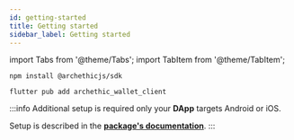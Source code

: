 ```yaml
---
id: getting-started
title: Getting started
sidebar_label: Getting started
---
```

import Tabs from '@theme/Tabs';
import TabItem from '@theme/TabItem';


<Tabs groupId="sdk">
<TabItem value="typescript" label="TypeScript" >

```shell
npm install @archethicjs/sdk
```

</TabItem>
<TabItem value="flutter" label="Flutter">

```shell 
flutter pub add archethic_wallet_client
```

:::info
Additional setup is required only your **DApp** targets Android or iOS.

Setup is described in the **[package's documentation](https://pub.dev/packages/archethic_wallet_client#setup-deeplink)**.
:::

</TabItem>
</Tabs>



